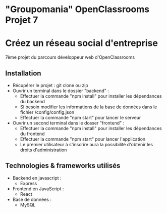 # "Groupomania" OpenClassrooms Projet 7
# Créez un réseau social d'entreprise
7ème projet du parcours développeur web d'OpenClassrooms
## Installation
- Récupérer le projet : git clone ou zip
- Ouvrir un terminal dans le dossier "backend" :<br />
    - Effectuer la commande "npm install" pour installer les dépendances du backend<br />
    - Si besoin modifier les informations de la base de données dans le fichier /config/config.json<br />
    - Effectuer la commande "npm start" pour lancer le serveur
- Ouvrir un second terminal dans le dosser "frontend" :<br />
    - Effectuer la commande "npm install" pour installer les dépendances du frontend<br />
    - Effectuer la commande "npm start" pour lancer l'application
    - Le premier utilisateur à s'inscrire aura la possibilité d'obtenir les droits d'administration

## Technologies & frameworks utilisés
- Backend en javascript :<br />
    - Express
- Frontend en JavaScript :<br />
    - React<br />
- Base de données :<br />
    - MySQL
    
